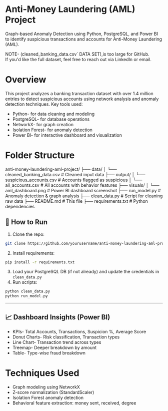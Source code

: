 # Anti-Money Laundering (AML) Project

Graph-based Anomaly Detection using Python, PostgreSQL, and Power BI to identify suspicious transactions and accounts for Anti-Money Laundering (AML).

NOTE- (cleaned_banking_data.csv` DATA SET),is too large for GitHub.  
If you'd like the full dataset, feel free to reach out via LinkedIn or email.

# Overview

This project analyzes a banking transaction dataset with over 1.4 million entries to detect suspicious accounts using network analysis and anomaly detection techniques.
Key tools used:

* Python- for data cleaning and modeling
* PostgreSQL- for database operations
* NetworkX- for graph creation
* Isolation Forest- for anomaly detection
* Power BI- for interactive dashboard and visualization

# Folder Structure
anti-money-laundering-aml-project/
├── data/
│   └── cleaned_banking_data.csv         # Cleaned input data
├── output/
│   └── suspicious_accounts.csv          # Accounts flagged as suspicious
│   └── all_accounts.csv                 # All accounts with behavior features
├── visuals/
│   └── aml_dashboard.png                # Power BI dashboard screenshot
├── run_model.py                         # Anomaly detection & graph analysis
├── clean_data.py                        # Script for cleaning raw data
├── README.md                            # This file
├── requirements.txt                     # Python dependencies

## 🚀 How to Run

1. Clone the repo:

```bash
git clone https://github.com/yourusername/anti-money-laundering-aml-project.git
```

2. Install requirements:

```bash
pip install -r requirements.txt
```

3. Load your PostgreSQL DB (if not already) and update the credentials in `clean_data.py`
4. Run scripts:

```bash
python clean_data.py
python run_model.py
```

---

## 📈 Dashboard Insights (Power BI)

* KPIs- Total Accounts, Transactions, Suspicion %, Average Score
* Donut Charts- Risk classification, Transaction types
* Line Chart- Transaction trend across types
* Treemap- Deeper breakdown by amount
* Table- Type-wise fraud breakdown
  
# Techniques Used

* Graph modeling using NetworkX
* Z-score normalization (StandardScaler)
* Isolation Forest anomaly detection
* Behavioral feature extraction: money sent, received, degree

